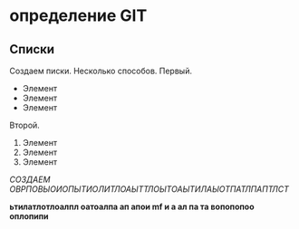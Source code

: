 # определение GIT 

## Списки

Создаем писки.
Несколько способов.
Первый.
* Элемент
* Элемент
* Элемент

Второй.
1. Элемент
2. Элемент
3. Элемент

*СОЗДАЕМ ОВРПОВЫОИОПЫТИОЛИТЛОАЫТТЛОЫТОАЫТИЛАЫОТПАТЛПАПТЛСТ*

**ьтилатлотлоалпл оатоалпа ап апои mf  и  а ал па та вопопопоо  оплопипи**
